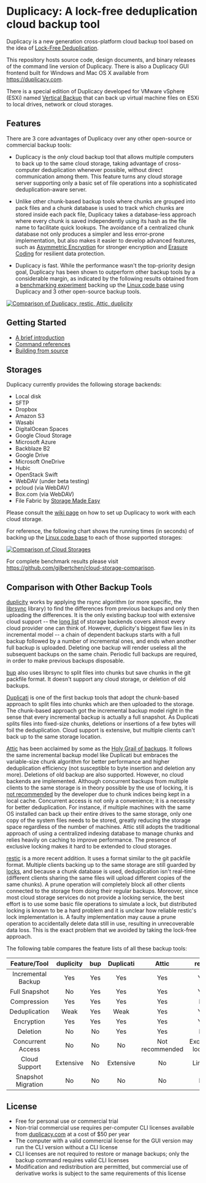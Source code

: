 # Duplicacy: A lock-free deduplication cloud backup tool

Duplicacy is a new generation cross-platform cloud backup tool based on the idea of [Lock-Free Deduplication](https://github.com/gilbertchen/duplicacy/wiki/Lock-Free-Deduplication).  

This repository hosts source code, design documents, and binary releases of the command line version of Duplicacy.  There is also a Duplicacy GUI frontend built for Windows and Mac OS X available from https://duplicacy.com.

There is a special edition of Duplicacy developed for VMware vSphere (ESXi) named [Vertical Backup](https://www.verticalbackup.com) that can back up virtual machine files on ESXi to local drives, network or cloud storages.

## Features

There are 3 core advantages of Duplicacy over any other open-source or commercial backup tools:

* Duplicacy is the *only* cloud backup tool that allows multiple computers to back up to the same cloud storage, taking advantage of cross-computer deduplication whenever possible, without direct communication among them.  This feature turns any cloud storage server supporting only a basic set of file operations into a sophisticated deduplication-aware server.  

* Unlike other chunk-based backup tools where chunks are grouped into pack files and a chunk database is used to track which chunks are stored inside each pack file, Duplicacy takes a database-less approach where every chunk is saved independently using its hash as the file name to facilitate quick lookups.  The avoidance of a centralized chunk database not only produces a simpler and less error-prone implementation, but also makes it easier to develop advanced features, such as [Asymmetric Encryption](https://github.com/gilbertchen/duplicacy/wiki/RSA-encryption) for stronger encryption and [Erasure Coding](https://github.com/gilbertchen/duplicacy/wiki/Erasure-coding) for resilient data protection.

* Duplicacy is fast.  While the performance wasn't the top-priority design goal, Duplicacy has been shown to outperform other backup tools by a considerable margin, as indicated by the following results obtained from a [benchmarking experiment](https://github.com/gilbertchen/benchmarking) backing up the [Linux code base](https://github.com/torvalds/linux) using Duplicacy and 3 other open-source backup tools.

[![Comparison of Duplicacy, restic, Attic, duplicity](https://github.com/gilbertchen/duplicacy/blob/master/images/duplicacy_benchmark_speed.png "Comparison of Duplicacy, restic, Attic, duplicity")](https://github.com/gilbertchen/benchmarking)


## Getting Started

* [A brief introduction](https://github.com/gilbertchen/duplicacy/wiki/Quick-Start)
* [Command references](https://github.com/gilbertchen/duplicacy/wiki)
* [Building from source](https://github.com/gilbertchen/duplicacy/wiki/Installation)

## Storages

Duplicacy currently provides the following storage backends:

* Local disk
* SFTP
* Dropbox
* Amazon S3
* Wasabi
* DigitalOcean Spaces
* Google Cloud Storage
* Microsoft Azure
* Backblaze B2
* Google Drive
* Microsoft OneDrive
* Hubic
* OpenStack Swift
* WebDAV (under beta testing)
* pcloud (via WebDAV)
* Box.com (via WebDAV)
* File Fabric by [Storage Made Easy](https://storagemadeeasy.com/)

Please consult the [wiki page](https://github.com/gilbertchen/duplicacy/wiki/Storage-Backends) on how to set up Duplicacy to work with each cloud storage.

For reference, the following chart shows the running times (in seconds) of backing up the [Linux code base](https://github.com/torvalds/linux) to each of those supported storages:


[![Comparison of Cloud Storages](https://github.com/gilbertchen/duplicacy/blob/master/images/duplicacy_benchmark_cloud.png "Comparison of Cloud Storages")](https://github.com/gilbertchen/cloud-storage-comparison)


For complete benchmark results please visit https://github.com/gilbertchen/cloud-storage-comparison.

## Comparison with Other Backup Tools

[duplicity](http://duplicity.nongnu.org) works by applying the rsync algorithm (or more specific, the [librsync](https://github.com/librsync/librsync) library)
to find the differences from previous backups and only then uploading the differences.  It is the only existing backup tool with extensive cloud support -- the [long list](http://duplicity.nongnu.org/duplicity.1.html#sect7) of storage backends covers almost every cloud provider one can think of.  However, duplicity's biggest flaw lies in its incremental model -- a chain of dependent backups starts with a full backup followed by a number of incremental ones, and ends when another full backup is uploaded.  Deleting one backup will render useless all the subsequent backups on the same chain.  Periodic full backups are required, in order to make previous backups disposable.

[bup](https://github.com/bup/bup) also uses librsync to split files into chunks but save chunks in the git packfile format.  It doesn't support any cloud storage, or deletion of old backups.

[Duplicati](https://duplicati.com) is one of the first backup tools that adopt the chunk-based approach to split files into chunks which are then uploaded to the storage.  The chunk-based approach got the incremental backup model right in the sense that every incremental backup is actually a full snapshot.  As Duplicati splits files into fixed-size chunks,  deletions or insertions of a few bytes will foil the deduplication.  Cloud support is extensive, but multiple clients can't back up to the same storage location.

[Attic](https://attic-backup.org) has been acclaimed by some as the [Holy Grail of backups](https://www.stavros.io/posts/holy-grail-backups).  It follows the same incremental backup model like Duplicati but embraces the variable-size chunk algorithm for better performance and higher deduplication efficiency (not susceptible to byte insertion and deletion any more).  Deletions of old backup are also supported.  However, no cloud backends are implemented.  Although concurrent backups from multiple clients to the same storage is in theory possible by the use of locking, it is
[not recommended](http://librelist.com/browser//attic/2014/11/11/backing-up-multiple-servers-into-a-single-repository/#e96345aa5a3469a87786675d65da492b) by the developer due to chunk indices being kept in a local cache.
Concurrent access is not only a convenience; it is a necessity for better deduplication.  For instance, if multiple machines with the same OS installed can back up their entire drives to the same storage, only one copy of the system files needs to be stored, greatly reducing the storage space regardless of the number of machines.  Attic still adopts the traditional approach of using a centralized indexing database to manage chunks and relies heavily on caching to improve performance.  The presence of exclusive locking makes it hard to be extended to cloud storages.

[restic](https://restic.github.io) is a more recent addition. It uses a format similar to the git packfile format.  Multiple clients backing up to the same storage are still guarded by
[locks](https://github.com/restic/restic/blob/master/doc/Design.md#locks), and because a chunk database is used, deduplication isn't real-time (different clients sharing the same files will upload different copies of the same chunks).  A prune operation will completely block all other clients connected to the storage from doing their regular backups.  Moreover, since most cloud storage services do not provide a locking service, the best effort is to use some basic file operations to simulate a lock, but distributed locking is known to be a hard problem and it is unclear how reliable restic's lock implementation is.  A faulty implementation may cause a prune operation to accidentally delete data still in use, resulting in unrecoverable data loss.  This is the exact problem that we avoided by taking the lock-free approach.


The following table compares the feature lists of all these backup tools:


| Feature/Tool       | duplicity | bup | Duplicati         | Attic           | restic            | **Duplicacy** |
|:------------------:|:---------:|:---:|:-----------------:|:---------------:|:-----------------:|:-------------:|
| Incremental Backup | Yes       | Yes | Yes               | Yes             | Yes               | **Yes**       |
| Full Snapshot      | No        | Yes | Yes               | Yes             | Yes               | **Yes**       |
| Compression        | Yes       | Yes | Yes               | Yes             | No                | **Yes**       |
| Deduplication      | Weak      | Yes | Weak              | Yes             | Yes               | **Yes**       |
| Encryption         | Yes       | Yes | Yes               | Yes             | Yes               | **Yes**       |
| Deletion           | No        | No  | Yes               | Yes             | No                | **Yes**       |
| Concurrent Access  | No        | No  | No                | Not recommended | Exclusive locking | **Lock-free** |
| Cloud Support      | Extensive | No  | Extensive         | No              | Limited           | **Extensive** |
| Snapshot Migration | No        | No  | No                | No              | No                | **Yes**       |

## License

* Free for personal use or commercial trial
* Non-trial commercial use requires per-computer CLI licenses available from [duplicacy.com](https://duplicacy.com/buy.html) at a cost of $50 per year
* The computer with a valid commercial license for the GUI version may run the CLI version without a CLI license
* CLI licenses are not required to restore or manage backups; only the backup command requires valid CLI licenses
* Modification and redistribution are permitted, but commercial use of derivative works is subject to the same requirements of this license
